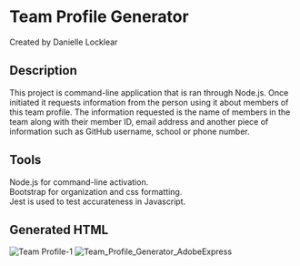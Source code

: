 # Team Profile Generator
Created by Danielle Locklear

## Description
This project is command-line application that is ran through Node.js. Once initiated it requests information from the person using it about members of this team profile. The information requested is the name of members in the team along with their member ID, email address and another piece of information such as GitHub username, school or phone number. 

## Tools
Node.js for command-line activation. <br>
Bootstrap for organization and css formatting. <br>
Jest is used to test accurateness in Javascript. <br>

## Generated HTML
![Team Profile-1](https://user-images.githubusercontent.com/106556894/184022308-5bb0ecde-6595-4f8f-a8c2-aa374e175ded.jpg)
![Team_Profile_Generator_AdobeExpress](https://user-images.githubusercontent.com/106556894/184022424-088f708b-76f0-4a87-98a2-e60adf38ff99.gif)
